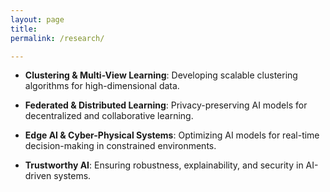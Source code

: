 ```yaml
---
layout: page
title: 
permalink: /research/

---
```


- **Clustering & Multi-View Learning**: Developing scalable clustering algorithms for high-dimensional data.

- **Federated & Distributed Learning**: Privacy-preserving AI models for decentralized and collaborative learning.

- **Edge AI & Cyber-Physical Systems**: Optimizing AI models for real-time decision-making in constrained environments.

- **Trustworthy AI**: Ensuring robustness, explainability, and security in AI-driven systems.
